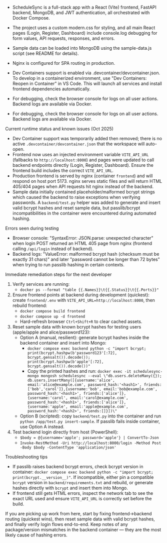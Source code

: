 - ScheduleSync is a full-stack app with a React (Vite) frontend, FastAPI backend, MongoDB, and JWT authentication, all orchestrated with Docker Compose.

- The project uses a custom modern.css for styling, and all main React pages (Login, Register, Dashboard) include console.log debugging for form values, API requests, responses, and errors.

- Sample data can be loaded into MongoDB using the sample-data.js script (see README for details).

- Nginx is configured for SPA routing in production.

- Dev Containers support is enabled via .devcontainer/devcontainer.json. To develop in a containerized environment, use "Dev Containers: Reopen in Container" in VS Code. This will launch all services and install frontend dependencies automatically.

- For debugging, check the browser console for logs on all user actions. Backend logs are available via Docker.
 - For debugging, check the browser console for logs on all user actions. Backend logs are available via Docker.

Current runtime status and known issues (Oct 2025)
- Dev Container support was temporarily added then removed; there is no active `.devcontainer/devcontainer.json` that the workspace will auto-open.
- Frontend now uses an injected environment variable `VITE_API_URL` (fallbacks to `http://localhost:8000`) and pages were updated to call backend endpoints directly (Login, Register, Dashboard). Ensure the frontend build includes the correct `VITE_API_URL`.
- Production frontend is served by nginx (container `frontend`) and will respond on host port 5173. nginx serves static files and will return HTML 405/404 pages when API requests hit nginx instead of the backend.
- Sample data initially contained placeholder/malformed bcrypt strings which caused the backend to raise exceptions when verifying passwords. A `backend/test.py` helper was added to generate and insert valid bcrypt hashes and reset sample data, but passlib/bcrypt incompatibilities in the container were encountered during automated hashing.

Errors seen during testing
- Browser console: "SyntaxError: JSON.parse: unexpected character" when login POST returned an HTML 405 page from nginx (frontend calling `/api/login` instead of backend).
- Backend logs: "ValueError: malformed bcrypt hash (checksum must be exactly 31 chars)" and later "password cannot be longer than 72 bytes" when trying to run passlib hashing in certain contexts.

Immediate remediation steps for the next developer
1) Verify services are running:
	- `docker ps --format "table {{.Names}}\t{{.Status}}\t{{.Ports}}"`
2) Ensure frontend points at backend during development (quickest): create `frontend/.env` with `VITE_API_URL=http://localhost:8000`, then rebuild frontend:
	- `docker compose build frontend`
	- `docker compose up -d frontend`
	- Hard-refresh browser `Ctrl+Shift+R` to clear cached assets.
3) Reset sample data with known bcrypt hashes for testing users (apple/apple and alice/password123):
	- Option A (manual, resilient): generate bcrypt hashes inside the backend container and insert into Mongo:
	  - `docker compose exec backend python -c "import bcrypt; print(bcrypt.hashpw(b'password123'[:72], bcrypt.gensalt()).decode()); print(bcrypt.hashpw(b'apple'[:72], bcrypt.gensalt()).decode())"`
	  - Copy the printed hashes and run:
		 `docker exec -it schedulesync-mongo mongosh schedulesync --eval \"db.users.deleteMany({}); db.users.insertMany([{username:'alice', email:'alice@example.com', password_hash:'<hash1>', friends:['bob','carol']},{username:'bob', email:'bob@example.com', password_hash:'<hash1>', friends:['alice']},{username:'carol', email:'carol@example.com', password_hash:'<hash1>', friends:['alice']},{username:'apple', email:'apple@example.com', password_hash:'<hash2>', friends:[]}])\"`
	- Option B (scripted): copy `backend/test.py` into the container and run `python /app/test.py insert-sample`. If passlib fails inside container, use Option A instead.
4) Test backend login directly from host (PowerShell):
	- `$body = @{username='apple'; password='apple'} | ConvertTo-Json`
	- `Invoke-RestMethod -Uri http://localhost:8000/login -Method Post -Body $body -ContentType 'application/json'`

Troubleshooting tips
- If passlib raises backend bcrypt errors, check bcrypt version in container: `docker compose exec backend python -c "import bcrypt; print(bcrypt.__version__)"`. If incompatible, either pin a compatible `bcrypt` version in `backend/requirements.txt` and rebuild, or generate hashes directly with `bcrypt` and insert them into Mongo.
- If frontend still gets HTML errors, inspect the network tab to see the exact URL used and ensure `VITE_API_URL` is correctly set before the build.

If you are picking up work from here, start by fixing frontend->backend routing (quickest wins), then reset sample data with valid bcrypt hashes, and finally verify login flows end-to-end. Keep notes of any package/version mismatches in the backend container — they are the most likely cause of hashing errors.
